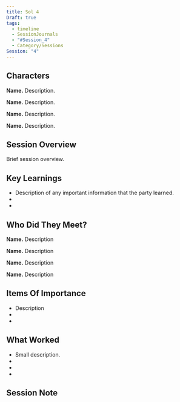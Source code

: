 ```yaml
---
title: Sol 4
Draft: true
tags:
  - timeline
  - SessionJournals
  - "#Session_4"
  - Category/Sessions
Session: "4"
---
```



## Characters 
 
**Name.** Description. 
 
**Name.** Description. 
 
**Name.** Description. 
 
**Name.** Description. 
 
## Session Overview 
 
Brief session overview.

## Key Learnings

- Description of any important information that the party learned.
- 
- 
 
## Who Did They Meet?
 
**Name.** Description 
 
**Name.** Description 
 
**Name.** Description 
 
**Name.** Description 
 
## Items Of Importance
 
- Description
- 
- 

## What Worked 
 
- Small description.
- 
- 
- 
## Session Note
